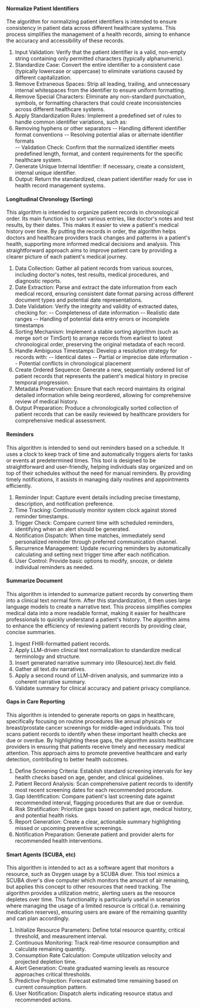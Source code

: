 
#### Normalize Patient Identifiers
The algorithm for normalizing patient identifiers is intended to ensure consistency in patient data across different healthcare systems. This process simplifies the management of a health records, aiming to enhance the accuracy and accessibility of these records. 

1. Input Validation: Verify that the patient identifier is a valid, non-empty string containing only permitted characters (typically alphanumeric). 
2. Standardize Case: Convert the entire identifier to a consistent case (typically lowercase or uppercase) to eliminate variations caused by different capitalization.  
3. Remove Extraneous Spaces: Strip all leading, trailing, and unnecessary internal whitespaces from the identifier to ensure uniform formatting.  
4. Remove Special Characters: Eliminate any non-standard punctuation, symbols, or formatting characters that could create inconsistencies across different healthcare systems.  
5. Apply Standardization Rules: Implement a predefined set of rules to handle common identifier variations, such as:
6. Removing hyphens or other separators
-- Handling different identifier format conventions
-- Resolving potential alias or alternate identifier formats  
-- Validation Check: Confirm that the normalized identifier meets predefined length, format, and content requirements for the specific healthcare system.  
7. Generate Unique Internal Identifier: If necessary, create a consistent, internal unique identifier.
8. Output: Return the standardized, clean patient identifier ready for use in health record management systems.

#### Longitudinal Chronology (Sorting)
This algorithm is intended to organize patient records in chronological order. Its main function is to sort various entries, like doctor's notes and test results, by their dates. This makes it easier to view a patient's medical history over time. By putting the records in order, the algorithm helps doctors and healthcare providers track changes and patterns in a patient's health, supporting more informed medical decisions and analysis. This straightforward approach aims to improve patient care by providing a clearer picture of each patient's medical journey.

1. Data Collection: Gather all patient records from various sources, including doctor's notes, test results, medical procedures, and diagnostic reports.
2. Date Extraction: Parse and extract the date information from each medical record, ensuring consistent date format parsing across different document types and potential date representations.
3. Date Validation: Verify the integrity and validity of extracted dates, checking for:
-- Completeness of date information
-- Realistic date ranges
-- Handling of potential data entry errors or incomplete timestamps
4. Sorting Mechanism: Implement a stable sorting algorithm (such as merge sort or TimSort) to arrange records from earliest to latest chronological order, preserving the original metadata of each record.
5. Handle Ambiguous Timestamps: Develop a resolution strategy for records with:
-- Identical dates
-- Partial or imprecise date information
-- Potential conflicts in chronological placement
6. Create Ordered Sequence: Generate a new, sequentially ordered list of patient records that represents the patient's medical history in precise temporal progression.
7. Metadata Preservation: Ensure that each record maintains its original detailed information while being reordered, allowing for comprehensive review of medical history.
8. Output Preparation: Produce a chronologically sorted collection of patient records that can be easily reviewed by healthcare providers for comprehensive medical assessment.


#### Reminders
This algorithm is intended to send out reminders based on a schedule. It uses a clock to keep track of time and automatically triggers alerts for tasks or events at predetermined times. This tool is designed to be straightforward and user-friendly, helping individuals stay organized and on top of their schedules without the need for manual reminders. By providing timely notifications, it assists in managing daily routines and appointments efficiently.

1. Reminder Input: Capture event details including precise timestamp, description, and notification preference.
2. Time Tracking: Continuously monitor system clock against stored reminder timestamps.
3. Trigger Check: Compare current time with scheduled reminders, identifying when an alert should be generated.
4. Notification Dispatch: When time matches, immediately send personalized reminder through preferred communication channel.
5. Recurrence Management: Update recurring reminders by automatically calculating and setting next trigger time after each notification.
6. User Control: Provide basic options to modify, snooze, or delete individual reminders as needed.


#### Summarize Document
This algorithm is intended to summarize patient records by converting them into a clinical text normal form. After this standardization, it then uses large language models to create a narrative text. This process simplifies complex medical data into a more readable format, making it easier for healthcare professionals to quickly understand a patient's history. The algorithm aims to enhance the efficiency of reviewing patient records by providing clear, concise summaries.

1. Ingest FHIR-formatted patient records.
2. Apply LLM-driven clinical text normalization to standardize medical terminology and structure.
3. Insert generated narrative summary into {Resource}.text.div field.
4. Gather all text.div narratives.
5. Apply a second round of LLM-driven analysis, and summarize into a coherent narrative summary.
6. Validate summary for clinical accuracy and patient privacy compliance.


#### Gaps in Care Reporting
This algorithm is intended to generate reports on gaps in healthcare, specifically focusing on routine procedures like annual physicals or breast/prostate cancer screenings for middle-aged individuals. This tool scans patient records to identify when these important health checks are due or overdue. By highlighting these gaps, the algorithm assists healthcare providers in ensuring that patients receive timely and necessary medical attention. This approach aims to promote preventive healthcare and early detection, contributing to better health outcomes.

1. Define Screening Criteria: Establish standard screening intervals for key health checks based on age, gender, and clinical guidelines.
2. Patient Record Analysis: Scan comprehensive patient records to identify most recent screening dates for each recommended procedure.
3. Gap Identification: Compare patient's last screening date against recommended interval, flagging procedures that are due or overdue.
4. Risk Stratification: Prioritize gaps based on patient age, medical history, and potential health risks.
5. Report Generation: Create a clear, actionable summary highlighting missed or upcoming preventive screenings.
6. Notification Preparation: Generate patient and provider alerts for recommended health interventions.

#### Smart Agents (SCUBA, etc)
This algorithm is intended to act as a software agent that monitors a resource, such as Oxygen usage by a SCUBA diver. This tool mimics a SCUBA diver's dive computer which monitors the amount of air remaining, but applies this concept to other resources that need tracking. The algorithm provides a utilization metric, alerting users as the resource depletes over time. This functionality is particularly useful in scenarios where managing the usage of a limited resource is critical (i.e. remaining medication reserves), ensuring users are aware of the remaining quantity and can plan accordingly.  

1. Initialize Resource Parameters: Define total resource quantity, critical threshold, and measurement interval.
2. Continuous Monitoring: Track real-time resource consumption and calculate remaining quantity.
3. Consumption Rate Calculation: Compute utilization velocity and projected depletion time.
4. Alert Generation: Create graduated warning levels as resource approaches critical thresholds.
5. Predictive Projection: Forecast estimated time remaining based on current consumption pattern.
6. User Notification: Dispatch alerts indicating resource status and recommended actions.
